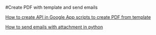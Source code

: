 #Create PDF with template and send emails

[How to create API in Google App scripts to create PDF from template](https://www.codementor.io/@garethdwyer/create-pdf-files-from-templates-with-python-and-google-scripts-p63kal1vb)

[How to send emails with attachment in python](https://www.codementor.io/@garethdwyer/create-pdf-files-from-templates-with-python-and-google-scripts-p63kal1vb)

